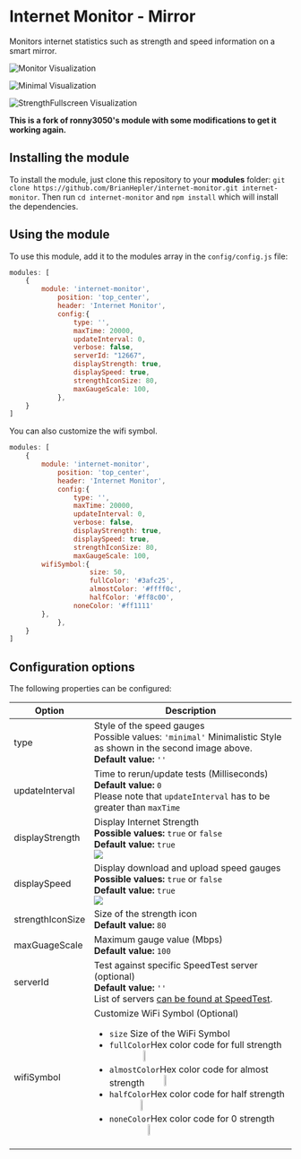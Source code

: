 # Internet Monitor - Mirror
Monitors internet statistics such as strength and speed information on a smart mirror.

![Monitor Visualization](https://github.com/ronny3050/internet-monitor/blob/master/.previews/preview.gif)

![Minimal Visualization](https://github.com/ronny3050/internet-monitor/blob/master/.previews/preview_minimal.gif)

![StrengthFullscreen Visualization](https://github.com/ronny3050/internet-monitor/blob/master/.previews/preview_strength_fullscreen.png)

**This is a fork of ronny3050's module with some modifications to get it working again.**

## Installing the module

To install the module, just clone this repository to your __modules__ folder: `git clone https://github.com/BrianHepler/internet-monitor.git internet-monitor`.
Then run `cd internet-monitor` and `npm install` which will install the dependencies.

## Using the module

To use this module, add it to the modules array in the `config/config.js` file:
````javascript
modules: [
	{
	    module: 'internet-monitor',
            position: 'top_center',
            header: 'Internet Monitor',
            config:{
                type: '',
                maxTime: 20000,
                updateInterval: 0,
                verbose: false,
                serverId: "12667",
                displayStrength: true,
                displaySpeed: true,
                strengthIconSize: 80,
                maxGaugeScale: 100,
            },
	}
]
````

You can also customize the wifi symbol.

````javascript
modules: [
	{
	    module: 'internet-monitor',
            position: 'top_center',
            header: 'Internet Monitor',
            config:{
                type: '',
                maxTime: 20000,
                updateInterval: 0,
                verbose: false,
                displayStrength: true,
                displaySpeed: true,
                strengthIconSize: 80,
                maxGaugeScale: 100,
		wifiSymbol:{
                    size: 50,
                    fullColor: '#3afc25',
                    almostColor: '#ffff0c',
                    halfColor: '#ff8c00',
	            noneColor: '#ff1111'
		},
            },
	}
]
````

## Configuration options

The following properties can be configured:

| Option | Description |
|--------|--------------|
|type | Style of the speed gauges<br>Possible values:</b> <code>'minimal'</code> Minimalistic Style as shown in the second image above.<br><b>Default value:</b> <code>''</code> |
| updateInterval | Time to rerun/update tests (Milliseconds)<br><b>Default value:</b> <code>0</code><br>Please note that <code>updateInterval</code> has to be greater than <code>maxTime</code> |
| displayStrength | Display Internet Strength<br><b>Possible values:</b> <code>true</code> or <code>false</code><br><b>Default value:</b> <code>true</code><br><img src="https://github.com/ronny3050/internet-monitor/blob/master/.previews/preview_strength.png" ></img> | 
| displaySpeed | Display download and upload speed gauges<br><b>Possible values:</b> <code>true</code> or <code>false</code><br><b>Default value:</b> <code>true</code><br><img src="https://github.com/ronny3050/internet-monitor/blob/master/.previews/preview_speed.png" ></img> |
| strengthIconSize | Size of the strength icon<br><b>Default value:</b> <code>80</code> |
| maxGuageScale | Maximum gauge value (Mbps)<br><b>Default value:</b> <code>100</code> |
| serverId | Test against specific SpeedTest server (optional)<br><b>Default value:</b> <code>''</code><br>List of servers <a href="https://www.speedtest.net/speedtest-servers-static.php" target="new">can be found at SpeedTest</a>. |
| wifiSymbol | Customize WiFi Symbol (Optional)<br><p><ul><li><code>size</code> Size of the WiFi Symbol</li><li><code>fullColor</code>Hex color code for full strength &nbsp;&nbsp;&nbsp;&nbsp;&nbsp;&nbsp;&nbsp;&nbsp;&nbsp;&nbsp;&nbsp;&nbsp;&nbsp;&nbsp;<img src="https://github.com/ronny3050/internet-monitor/blob/master/.previews/full.gif" width=10%></img></li><li><code>almostColor</code>Hex color code for almost strength &nbsp;&nbsp;&nbsp;&nbsp;&nbsp;&nbsp;&nbsp;<img src="https://github.com/ronny3050/internet-monitor/blob/master/.previews/almost.gif" width=10%></img></li><li><code>halfColor</code>Hex color code for half strength &nbsp;&nbsp;&nbsp;&nbsp;&nbsp;&nbsp;&nbsp;&nbsp;&nbsp;&nbsp;&nbsp;&nbsp;&nbsp;<img src="https://github.com/ronny3050/internet-monitor/blob/master/.previews/half.gif" width=10%></img></li><li><code>noneColor</code>Hex color code for 0 strength &nbsp;&nbsp;&nbsp;&nbsp;&nbsp;&nbsp;&nbsp;&nbsp;&nbsp;&nbsp;&nbsp;&nbsp;&nbsp;&nbsp;&nbsp;&nbsp;<img src="https://github.com/ronny3050/internet-monitor/blob/master/.previews/none.png" width=10%></img></li></ul></p> |